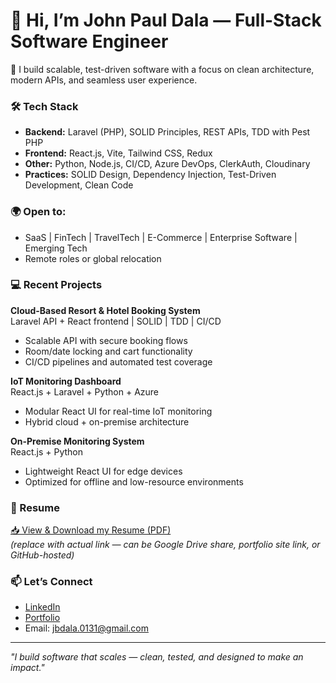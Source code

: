 # 👋 Hi, I’m John Paul Dala — Full-Stack Software Engineer

🚀 I build scalable, test-driven software with a focus on clean architecture, modern APIs, and seamless user experience.

### 🛠️ Tech Stack
- **Backend:** Laravel (PHP), SOLID Principles, REST APIs, TDD with Pest PHP
- **Frontend:** React.js, Vite, Tailwind CSS, Redux
- **Other:** Python, Node.js, CI/CD, Azure DevOps, ClerkAuth, Cloudinary
- **Practices:** SOLID Design, Dependency Injection, Test-Driven Development, Clean Code

### 🌍 Open to:
- SaaS | FinTech | TravelTech | E-Commerce | Enterprise Software | Emerging Tech
- Remote roles or global relocation

### 💻 Recent Projects
**Cloud-Based Resort & Hotel Booking System**  
Laravel API + React frontend | SOLID | TDD | CI/CD  
- Scalable API with secure booking flows  
- Room/date locking and cart functionality  
- CI/CD pipelines and automated test coverage  

**IoT Monitoring Dashboard**  
React.js + Laravel + Python + Azure  
- Modular React UI for real-time IoT monitoring  
- Hybrid cloud + on-premise architecture  

**On-Premise Monitoring System**  
React.js + Python  
- Lightweight React UI for edge devices  
- Optimized for offline and low-resource environments  

### 📄 Resume
[📥 View & Download my Resume (PDF)](https://drive.google.com/file/d/1LSdYTdM6Sa1hRnjoKlp8mPgEghAj8Yg2/view?usp=drive_link)  
_(replace with actual link — can be Google Drive share, portfolio site link, or GitHub-hosted)_  

### 📫 Let’s Connect
- [LinkedIn](https://www.linkedin.com/in/jbdala/)  
- [Portfolio](https://www.jpbdala.com/)
- Email: jbdala.0131@gmail.com  

---

*"I build software that scales — clean, tested, and designed to make an impact."*
